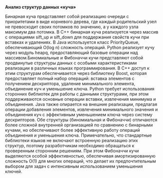 **Анализ структур данных «куча»**

Бинарная куча представляет собой реализацию очереди с приоритетами в виде корневого дерева, где каждый родительский узел не превосходит своих потомков по значению, а у каждого узла максимум два потомка. В C++ бинарная куча реализуется через массив с операциями sift_up и sift_down для поддержания свойств кучи при вставках и удалениях. В Java используется класс PriorityQueue, обеспечивающий O(log n) сложность операций. Python реализует кучу через модуль heapq, предоставляющий базовые операции над массивом.Биномиальные и Фибоначчи кучи представляют собой продвинутые структуры данных с особыми характеристиками реализации в различных языках программирования. В C++ доступ к этим структурам обеспечивается через библиотеку Boost, которая предоставляет полный набор операций: вставка элементов с получением дескриптора, удаление минимального элемента, объединение куч и уменьшение ключа. Python требует использования сторонних библиотек для работы с данными структурами, при этом поддерживаются основные операции вставки, извлечения минимума и объединения. Java также опирается на внешние реализации, предлагая операции добавления элементов, извлечения минимального значения и объединения куч с эффективным уменьшением ключа через систему дескрипторов. Обе структуры (биномиальная и Фибоначчи) отличаются более сложной внутренней организацией по сравнению с бинарными кучами, но обеспечивают более эффективную работу операций объединения и уменьшения ключа. Примечательно, что стандартные библиотеки языков не включают встроенную реализацию этих структур, поэтому разработчикам необходимо обращаться к проверенным сторонним решениям. При этом Фибоначчи кучи выделяются особой эффективностью, обеспечивая амортизированную сложность O(1) для многих операций, что делает их предпочтительным выбором для задач с интенсивным использованием уменьшения ключей.
